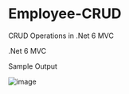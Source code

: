 # Employee-CRUD
CRUD Operations in .Net 6 MVC

.Net 6 MVC

Sample Output

![image](https://user-images.githubusercontent.com/25552209/196050279-00027cf0-e934-4723-bd5e-36f81dc45eda.png)
